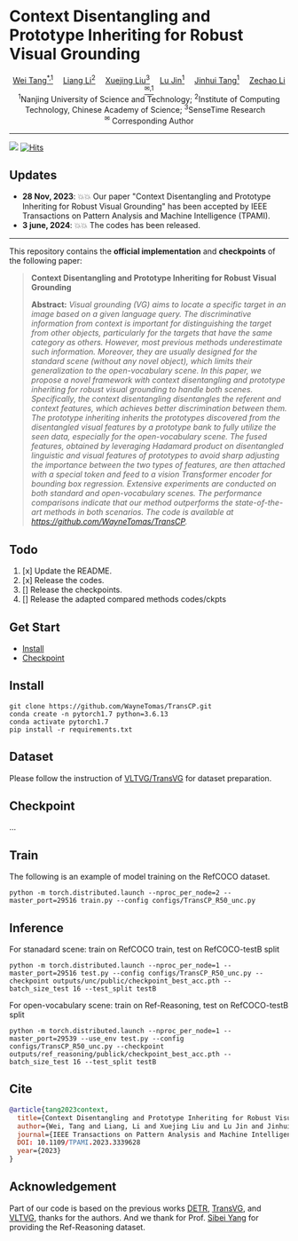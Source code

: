 # Context Disentangling and Prototype Inheriting for Robust Visual Grounding

<!-- <p align="center" width="100%">
<img src="ISEKAI_overview.png"  width="80%" height="80%">
</p> -->

<div>
<div align="center">
    <a href='https://github.com/WayneTomas' target='_blank'>Wei Tang<sup>*,1</sup></a>&emsp;
    <a href='https://scholar.google.com.hk/citations?user=Q-4mZnQAAAAJ&hl=zh-CN' target='_blank'>Liang Li<sup>2</sup></a>&emsp;
    <a href='https://scholar.google.com.hk/citations?hl=zh-CN&user=SVQYcYcAAAAJ' target='_blank'>Xuejing Liu<sup>3</sup></a>&emsp;
    <a href='https://imag-njust.net/lu-jin/' target='_blank'>Lu Jin<sup>1</sup></a>&emsp;
    <a href='https://scholar.google.com.hk/citations?hl=zh-CN&user=ByBLlEwAAAAJ' target='_blank'>Jinhui Tang<sup>1</sup></a>&emsp;
    <a href='https://imag-njust.net/zechaoli/' target='_blank'>Zechao Li<sup>&#x2709,1</sup></a>
</div>
<div>
<div align="center">
    <sup>1</sup>Nanjing University of Science and Technology;
    <sup>2</sup>Institute of Computing Technology, Chinese Academy of Science;
    <sup>3</sup>SenseTime Research&emsp;
    </br>
    <sup>&#x2709</sup> Corresponding Author
    
</div>
 
 -----------------

![](https://black.readthedocs.io/en/stable/_static/license.svg)
[![Hits](https://hits.seeyoufarm.com/api/count/incr/badge.svg?url=https%3A%2F%2Fgithub.com%2FWayneTomas%2FTransCP&count_bg=%2379C83D&title_bg=%23555555&icon=&icon_color=%23E7E7E7&title=hits&edge_flat=false)](https://hits.seeyoufarm.com)

## Updates
- **28 Nov, 2023**: :boom::boom:  Our paper "Context Disentangling and Prototype Inheriting for Robust Visual Grounding" has been accepted by IEEE Transactions on Pattern Analysis and Machine Intelligence (TPAMI).
- **3 june, 2024**: :boom::boom:  The codes has been released.

---
This repository contains the **official implementation** and **checkpoints** of the following paper:

> **Context Disentangling and Prototype Inheriting for Robust Visual Grounding**<br>
> 
>
> **Abstract:** *Visual grounding (VG) aims to locate a specific target in an image based on a given language query. The discriminative information from context is important for distinguishing the target from other objects, particularly for the targets that have the same category as others. However, most previous methods underestimate such information. Moreover, they are usually designed for the standard scene (without any novel object), which limits their generalization to the open-vocabulary scene. In this paper, we propose a novel framework with context disentangling and prototype inheriting for robust visual grounding to handle both scenes. Specifically, the context disentangling disentangles the referent and context features, which achieves better discrimination between them. The prototype inheriting inherits the prototypes discovered from the disentangled visual features by a prototype bank to fully utilize the seen data, especially for the open-vocabulary scene. The fused features, obtained by leveraging Hadamard product on disentangled linguistic and visual features of prototypes to avoid sharp adjusting the importance between the two types of features, are then attached with a special token and feed to a vision Transformer encoder for bounding box regression. Extensive experiments are conducted on both standard and open-vocabulary scenes. The performance comparisons indicate that our method outperforms the state-of-the-art methods in both scenarios. The code is available at https://github.com/WayneTomas/TransCP.*

  
## Todo
1. [x] Update the README.
2. [x] Release the codes.
3. [] Release the checkpoints.
4. [] Release the adapted compared methods codes/ckpts


## Get Start

- [Install](#install)
- [Checkpoint](#checkpoint)

## Install

```shell
git clone https://github.com/WayneTomas/TransCP.git
conda create -n pytorch1.7 python=3.6.13
conda activate pytorch1.7
pip install -r requirements.txt
```

## Dataset
Please follow the instruction of [VLTVG/TransVG](https://github.com/yangli18/VLTVG/blob/master/docs/get_started.md) for dataset preparation.


## Checkpoint
...

## Train

The following is an example of model training on the RefCOCO dataset.
```shell
python -m torch.distributed.launch --nproc_per_node=2 --master_port=29516 train.py --config configs/TransCP_R50_unc.py
```

## Inference

For stanadard scene:
train on RefCOCO train, test on RefCOCO-testB split
```shell
python -m torch.distributed.launch --nproc_per_node=1 --master_port=29516 test.py --config configs/TransCP_R50_unc.py --checkpoint outputs/unc/public/checkpoint_best_acc.pth --batch_size_test 16 --test_split testB
```

For open-vocabulary scene:
train on Ref-Reasoning, test on RefCOCO-testB split
```shell
python -m torch.distributed.launch --nproc_per_node=1 --master_port=29539 --use_env test.py --config configs/TransCP_R50_unc.py --checkpoint outputs/ref_reasoning/publick/checkpoint_best_acc.pth --batch_size_test 16 --test_split testB
```

## Cite

```bibtex
@article{tang2023context,
  title={Context Disentangling and Prototype Inheriting for Robust Visual Grounding},
  author={Wei, Tang and Liang, Li and Xuejing Liu and Lu Jin and Jinhui Tang and Zechao, Li},
  journal={IEEE Transactions on Pattern Analysis and Machine Intelligence},
  DOI: 10.1109/TPAMI.2023.3339628
  year={2023}
}
```

## Acknowledgement
Part of our code is based on the previous works [DETR](https://github.com/facebookresearch/detr), [TransVG](https://github.com/djiajunustc/TransVG), and [VLTVG](https://github.com/yangli18/VLTVG), thanks for the authors. And we thank for Prof. [Sibei Yang](https://sibeiyang.github.io/dataset/ref-reasoning/) for providing the Ref-Reasoning dataset.
